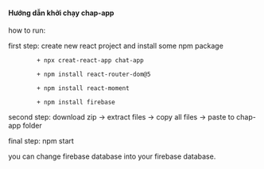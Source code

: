 #### Hướng dẫn khởi chạy chap-app
how to run:

first step: create new react project and install some npm package

            + npx creat-react-app chat-app

            + npm install react-router-dom@5

            + npm install react-moment
            
            + npm install firebase

second step: download zip -> extract files -> copy all files -> paste to chap-app folder

final step: npm start

you can change firebase database into your firebase database.


